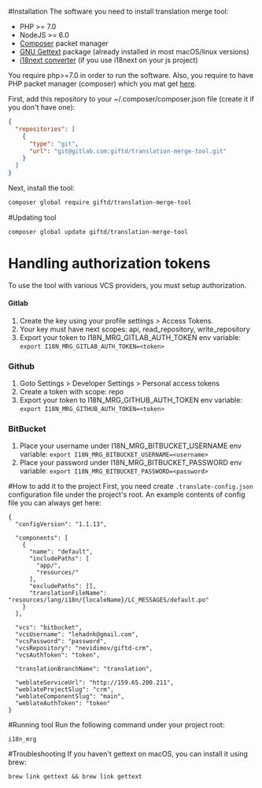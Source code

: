 #Installation
The software you need to install translation merge tool:
- PHP >= 7.0
- NodeJS >= 6.0
- [Composer](https://getcomposer.org/download/) packet manager
- [GNU Gettext](https://www.gnu.org/software/gettext/) package (already installed in most macOS/linux versions)
- [i18next converter](https://github.com/i18next/i18next-gettext-converter) (if you use i18next on your js project)

You require php>=7.0 in order to run the software.
Also, you require to have PHP packet manager (composer) which you mat get [here](https://getcomposer.org/download/).

First, add this repository to your ~/.composer/composer.json file (create it if you don't have one):
```json
{
  "repositories": [
    {
      "type": "git",
      "url": "git@gitlab.com:giftd/translation-merge-tool.git"
    }
  ]
}
```

Next, install the tool:
```bash
composer global require giftd/translation-merge-tool
```

#Updating tool
```bash
composer global update giftd/translation-merge-tool
```

# Handling authorization tokens
To use the tool with various VCS providers, you must setup authorization.

#### Gitlab
1. Create the key using your profile settings > Access Tokens.
2. Your key must have next scopes: api, read_repository, write_repository
3. Export your token to I18N_MRG_GITLAB_AUTH_TOKEN env variable: `export I18N_MRG_GITLAB_AUTH_TOKEN=<token>`

### Github
1. Goto Settings > Developer Settings > Personal access tokens
2. Create a token with scope: repo
3. Export your token to I18N_MRG_GITHUB_AUTH_TOKEN env variable: `export I18N_MRG_GITHUB_AUTH_TOKEN=<token>`

### BitBucket
1. Place your username under I18N_MRG_BITBUCKET_USERNAME env variable: `export I18N_MRG_BITBUCKET_USERNAME=<username>`
2. Place your password under I18N_MRG_BITBUCKET_PASSWORD env variable: `export I18N_MRG_BITBUCKET_PASSWORD=<password>`

#How to add it to the project
First, you need create `.translate-config.json` configuration file under the project's root. An example contents of config file you can always get here:
```
{
  "configVersion": "1.1.13",

  "components": [
    {
      "name": "default",
      "includePaths": [
        "app/",
        "resources/"
      ],
      "excludePaths": [],
      "translationFileName": "resources/lang/i18n/{localeName}/LC_MESSAGES/default.po"
    }
  ],

  "vcs": "bitbucket",
  "vcsUsername": "lehadnk@gmail.com",
  "vcsPassword": "password",
  "vcsRepository": "nevidimov/giftd-crm",
  "vcsAuthToken": "token",

  "translationBranchName": "translation",

  "weblateServiceUrl": "http://159.65.200.211",
  "weblateProjectSlug": "crm",
  "weblateComponentSlug": "main",
  "weblateAuthToken": "token"
}
```

#Running tool
Run the following command under your project root:
```
i18n_mrg
```

#Troubleshooting
If you haven't gettext on macOS, you can install it using brew:
```
brew link gettext && brew link gettext
```
